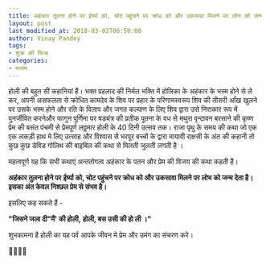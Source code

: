 ```yaml
---
title: अहंकार तुलना होने पर ईर्ष्या को, चोट पहुंचने पर क्रोध को और उकसावा मिलने पर लोभ को जन्म देता है। इसका अंत केवल निश्छल प्रेम से संभव है।
layout: post
last_modified_at: 2018-03-02T06:50:00
author: Vinay Pandey
tags:
- शुक्र की फिक्र
categories:
- मध्यम
---
```

होली की बहुत सी कहानियां हैं। भक्त प्रहलाद की निर्मल भक्ति में  होलिका के अहंकार के भस्म होने से ले कर, अपनी असफलता से क्रोधित कामदेव के शिव पर प्रहार के परिणामस्वरूप शिव की तीसरी आँख खुलने पर उसके  भस्म होने और रति के विलाप और जगत कल्याण के लिए शिव द्वारा उसे निराकार रूप में  पुनर्जीवित करनेऔर फागुन पूर्णिमा पर षड्यंत्र की प्रतीक पूतना के वध से मथुरा वृन्दावन बरसाने की कृष्ण प्रेम की बसंत पंचमी से प्रेमपूर्ण लठ्ठमार होली के 40 दिनी उत्सव तक। राजा पृथु के समय की कथा जो एक एक लकड़ी हाथ मे लिए उत्साह और विश्वास से भरपूर बच्चों के द्वारा मायावी राक्षसी के अंत की कहानी तो कुछ कुछ डेविड गोलिथ की बाइबिल की कथा से मिलती जुलती लगती है । 

महत्वपूर्ण यह कि सभी कथाएं अन्ततोगत्व अहंकार के पतन और प्रेम की विजय की कथा कहती हैं।

**अहंकार तुलना होने पर ईर्ष्या को, चोट पहुंचने पर क्रोध को और उकसावा मिलने पर लोभ को जन्म देता है। इसका अंत केवल निश्छल प्रेम से संभव है।**

इसलिए कह सकते हैं -

**"जिसने जला दी"मैं' की होली,**
**होली, बस उसी की हो ली ।"**

शुभकामना है 
होली का यह पर्व आपके जीवन मे प्रेम और उमंग का संचरण करे।

🙏🌷🌷🙏



